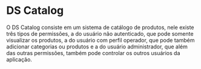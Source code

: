 # DS Catalog
O DS Catalog consiste em um sistema de catálogo de produtos, nele existe três tipos de permissões, a do usuário não autenticado, que pode somente visualizar os produtos, a do usuário com perfil operador, que pode também adicionar categorias ou produtos e a do usuário administrador, que além das outras permissões, também pode controlar os outros usuários da aplicação.
